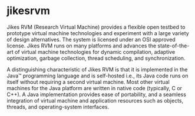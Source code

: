 jikesrvm
========

Jikes RVM (Research Virtual Machine) provides a flexible open testbed to prototype virtual machine technologies and experiment with a large variety of design alternatives. The system is licensed under an OSI approved license. Jikes RVM runs on many platforms and advances the state-of-the-art of virtual machine technologies for dynamic compilation, adaptive optimization, garbage collection, thread scheduling, and synchronization. 

A distinguishing characteristic of Jikes RVM is that it is implemented in the Java™ programming language and is self-hosted i.e., its Java code runs on itself without requiring a second virtual machine. Most other virtual machines for the Java platform are written in native code (typically, C or C++). A Java implementation provides ease of portability, and a seamless integration of virtual machine and application resources such as objects, threads, and operating-system interfaces.
